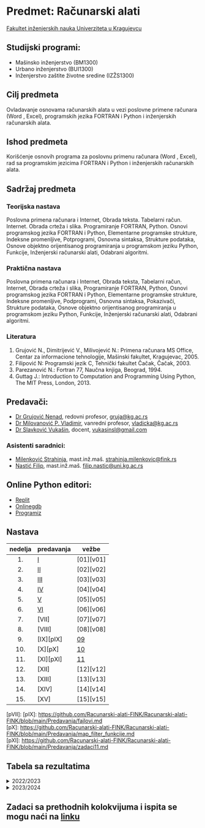 # Predmet: Računarski alati 
[Fakultet inženjerskih nauka Univerziteta u Kragujevcu](http://fin.kg.ac.rs/sr/)
## Studijski programi:
  * Mašinsko inženjerstvo (BM1300)  
  * Urbano inženjerstvo (BUI1300)  
  * Inženjerstvo zaštite životne sredine (IZŽS1300)  

## Cilj predmeta
Ovladavanje osnovama računarskih alata u vezi poslovne primene računara (Word , Excel), programskih jezika FORTRAN i Python i inženjerskih računarskih alata.

## Ishod predmeta
Korišćenje osnovih programa za poslovnu primenu računara (Word , Excel), rad sa programskim jezicima FORTRAN i Python i inženjerskih računarskih alata.

## Sadržaj predmeta
### Teorijska nastava
Poslovna primena računara i Internet, Obrada teksta. Tabelarni račun. Internet. Obrada crteža i slika. Programiranje FORTRAN, Python. Osnovi programskog jezika FORTRAN i Python, Elementarne programske strukture, Indeksne promenljive, Potprogrami, Osnovna sintaksa, Strukture podataka, Osnove objektno orijentisanog programiranja u programskom jeziku Python, Funkcije, Inženjerski računarski alati, Odabrani algoritmi.

### Praktična nastava
Poslovna primena računara i Internet, Obrada teksta, Tabelarni račun, Internet, Obrada crteža i slika, Programiranje FORTRAN, Python, Osnovi programskog jezika FORTRAN i Python, Elementarne programske strukture, Indeksne promenljive, Podprogrami, Osnovna sintaksa, Pokazivači, Strukture podataka, Osnove objektno orijentisanog programiranja u programskom jeziku Python, Funkcije, Inženjerski računarski alati, Odabrani algoritmi.

### Literatura
1. Grujović N., Dimitrijević V., Milivojević N.: Primena računara MS Office, Centar za informacione tehnologije, Mašinski fakultet, Kragujevac, 2005.
2. Filipović N: Programski jezik C, Tehnički fakultet Čačak, Čačak, 2003.
3. Parezanović N.: Fortran 77, Naučna knjiga, Beograd, 1994.
4. Guttag J.: Introduction to Computation and Programming Using Python, The MIT Press, London, 2013.


## Predavači:
* [Dr Grujović Nenad](http://fin.kg.ac.rs/sr/zaposleni/nastavnici/97-zaposleni/nastavnici/kat-prim-meh-aut-upr/601-nenad-grujovic), redovni profesor, gruja@kg.ac.rs  
* [Dr Milovanović P. Vladimir](http://fin.kg.ac.rs/sr/zaposleni/nastavnici/97-zaposleni/nastavnici/kat-prim-meh-aut-upr/606-vladimir-milovanovic), vanredni profesor, vladicka@kg.ac.rs  
* [Dr Slavković Vukašin](http://fin.kg.ac.rs/sr/zaposleni/nastavnici/97-zaposleni/nastavnici/kat-prim-meh-aut-upr/608-vukasin-slavkovic), docent, vukasinsl@gmail.com   

### Asistenti saradnici:
* [Milenković Strahinja](http://fin.kg.ac.rs/sr/zaposleni/istrazivaci/1037-strahinja-milenkovic), mast.inž.maš. strahinja.milenkovic@fink.rs  
* [Nastić Filip](http://fin.kg.ac.rs/sr/zaposleni/istrazivaci/1661-filip-nastic), mast.inž.maš. filip.nastic@uni.kg.ac.rs  

## Online Python editori:
* [Replit](https://replit.com/languages/python3)  
* [Onlinegdb](https://www.onlinegdb.com/)  
* [Programiz](https://www.programiz.com/python-programming/online-compiler/)  

## Nastava

nedelja|   predavanja  |     vežbe       
:----: | ------------- | ---------|
  1\.  | [I][pI]       | [01][v01]|
  2\.  | [II][pII]     | [02][v02]|     
  3\.  | [III][pIII]   | [03][v03]|
  4\.  | [IV][pIV]     | [04][v04]|
  5\.  | [V][pV]       | [05][v05]|
  6\.  | [VI][pVI]     | [06][v06]|
  7\.  | [VII]         | [07][v07]|
  8\.  | [VIII]        | [08][v08]|
  9\.  | [IX][pIX]     | [09][v09]|
 10\.  | [X][pX]       | [10][v10]|
 11\.  | [XI][pXI]     | [11][v11]|
 12\.  | [XII]         | [12][v12]|
 13\.  | [XIII]        | [13][v13]|
 14\.  | [XIV]         | [14][v14]|
 15\.  | [XV]          | [15][v15]|


 
 [pI]: https://github.com/Racunarski-alati-FINK/Racunarski-alati-FINK/blob/main/Predavanja/osnovni_pojmovi.md  
 [pII]: https://github.com/Racunarski-alati-FINK/Racunarski-alati-FINK/blob/main/Predavanja/linijski_razgranati_programi.md  
 [pIII]: https://github.com/Racunarski-alati-FINK/Racunarski-alati-FINK/blob/main/Predavanja/liste_ciklicne_strukture.md
 [pIV]: https://github.com/Racunarski-alati-FINK/Racunarski-alati-FINK/blob/main/Predavanja/break_continue_napredno_liste.md 
 [pV]: https://github.com/Racunarski-alati-FINK/Racunarski-alati-FINK/blob/main/Predavanja/torke_skupovi_recnici.md
 [pVI]: https://github.com/Racunarski-alati-FINK/Racunarski-alati-FINK/blob/main/Predavanja/funkcije.md 
 [pVII]: 
 [pIX]: https://github.com/Racunarski-alati-FINK/Racunarski-alati-FINK/blob/main/Predavanja/fajlovi.md  
 [pX]: https://github.com/Racunarski-alati-FINK/Racunarski-alati-FINK/blob/main/Predavanja/map_filter_funkcije.md   
 [pXI]: https://github.com/Racunarski-alati-FINK/Racunarski-alati-FINK/blob/main/Predavanja/zadaci11.md  
 
 [v09]: https://github.com/Racunarski-alati-FINK/Racunarski-alati-FINK/blob/main/Ve%C5%BEbe/vezbe09.md  
 [v10]: https://github.com/Racunarski-alati-FINK/Racunarski-alati-FINK/blob/main/Ve%C5%BEbe/vezbe10.md
 [v11]: https://github.com/Racunarski-alati-FINK/Racunarski-alati-FINK/blob/main/Ve%C5%BEbe/vezbe11.md 

## Tabela sa rezultatima

<details markdown='block'>
<summary>2022/2023</summary>

* [Tabela sa bodovima, 2022/2023](https://docs.google.com/spreadsheets/d/1pLcbOb00sthtNtbIQr2R0O7drvpvHiYIkyh07GuegSA/edit?usp=sharing)

</details>

<details markdown='block'>
<summary>2023/2024</summary>

* [Tabela sa bodovima, 2023/2024](https://docs.google.com/spreadsheets/d/1YRPxx46TEhW5JKNKg-dU9YemG2HpLTusSQx2yiHggd8/edit?usp=sharing)
  
</details>

## Zadaci sa prethodnih kolokvijuma i ispita se mogu naći na [linku](https://github.com/Racunarski-alati-FINK/Racunarski-alati-FINK/blob/main/Ispitni%20rokovi/ispitni_rokovi.md)


